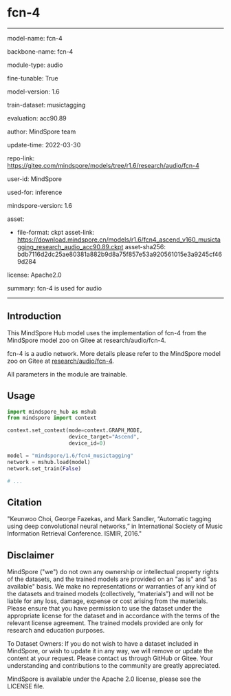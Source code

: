 # fcn-4

---

model-name: fcn-4

backbone-name: fcn-4

module-type: audio

fine-tunable: True

model-version: 1.6

train-dataset: musictagging

evaluation: acc90.89

author: MindSpore team

update-time: 2022-03-30

repo-link: <https://gitee.com/mindspore/models/tree/r1.6/research/audio/fcn-4>

user-id: MindSpore

used-for: inference

mindspore-version: 1.6

asset:

-
    file-format: ckpt
    asset-link: <https://download.mindspore.cn/models/r1.6/fcn4_ascend_v160_musictagging_research_audio_acc90.89.ckpt>
    asset-sha256: bdb7116d2dc25ae80381a882b9d8a75f857e53a920561015e3a9245cf469d284

license: Apache2.0

summary: fcn-4 is used for audio

---

## Introduction

This MindSpore Hub model uses the implementation of fcn-4 from the MindSpore model zoo on Gitee at research/audio/fcn-4.

fcn-4 is a audio network. More details please refer to the MindSpore model zoo on Gitee at [research/audio/fcn-4](https://gitee.com/mindspore/models/blob/r1.6/research/audio/fcn-4/README.md).

All parameters in the module are trainable.

## Usage

```python
import mindspore_hub as mshub
from mindspore import context

context.set_context(mode=context.GRAPH_MODE,
                    device_target="Ascend",
                    device_id=0)

model = "mindspore/1.6/fcn4_musictagging"
network = mshub.load(model)
network.set_train(False)

# ...
```

## Citation

"Keunwoo Choi, George Fazekas, and Mark Sandler, “Automatic tagging using deep convolutional neural networks,” in International Society of Music Information Retrieval Conference. ISMIR, 2016."

## Disclaimer

MindSpore ("we") do not own any ownership or intellectual property rights of the datasets, and the trained models are provided on an "as is" and "as available" basis. We make no representations or warranties of any kind of the datasets and trained models (collectively, “materials”) and will not be liable for any loss, damage, expense or cost arising from the materials. Please ensure that you have permission to use the dataset under the appropriate license for the dataset and in accordance with the terms of the relevant license agreement. The trained models provided are only for research and education purposes.

To Dataset Owners: If you do not wish to have a dataset included in MindSpore, or wish to update it in any way, we will remove or update the content at your request. Please contact us through GitHub or Gitee. Your understanding and contributions to the community are greatly appreciated.

MindSpore is available under the Apache 2.0 license, please see the LICENSE file.
